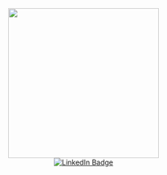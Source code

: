 <div id="header" align="center">
  <img src="https://media.tenor.com/B2G3qZWSHZsAAAAM/kitten-cat.gif" width="300"/>
<div id="badges">
  <a href="https://www.linkedin.com/in/daniela-rodr%C3%ADguez-robles-33a958191/">
    <img src="https://img.shields.io/badge/LinkedIn-blue?style=for-the-badge&logo=linkedin&logoColor=white" alt="LinkedIn Badge"/>
  </a>
</div>
<img src="https://komarev.com/ghpvc/?username=RRDaniela&style=flat-square&color=blue" alt=""/>
</div>
